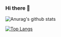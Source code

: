 ### Hi there 👋

![Anurag's github stats](https://github-readme-stats.vercel.app/api?username=HoeLog&hide=contribs,prs&show_icons=true&theme=highcontrast)

[![Top Langs](https://github-readme-stats.vercel.app/api/top-langs/?username=HoeLog&layout=compact)](https://github.com/anuraghazra/github-readme-stats)

<!--
**Hoelog/HoeLog** is a ✨ _special_ ✨ repository because its `README.md` (this file) appears on your GitHub profile.

- 🔭 I’m currently working on ...
- 🌱 I’m currently learning ...
- 👯 I’m looking to collaborate on ...
- 🤔 I’m looking for help with ...
- 💬 Ask me about ...
- 📫 How to reach me: ...
- 😄 Pronouns: ...
- ⚡ Fun fact: ...
-->
